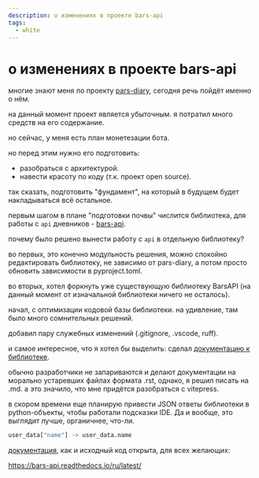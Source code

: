 ```yaml
---
description: о изменениях в проекте bars-api
tags:
  - white
---
```


# о изменениях в проекте bars-api

многие знают меня по проекту [pars-diary](https://github.com/iamlostshe/pars-diary), сегодня речь пойдёт именно о нём.

на данный момент проект является убыточным. я потратил много средств на его содержание.

но сейчас, у меня есть план монетезации бота.

но перед этим нужно его подготовить:

- разобраться с архитектурой.
- навести красоту по коду (т.к. проект open source).

так сказать, подготовить "фундамент", на который в будущем будет накладываться всё остальное.

первым шагом в плане "подготовки почвы" числится библиотека, для работы с `api` дневников - [bars-api](https://github.com/iamlostshe/bars-api).

почему было решено вынести работу с `api` в отдельную библиотеку?

во первых, это конечно модульность решения, можно спокойно редактировать библиотеку, не зависимо от pars-diary, а потом просто обновить зависимости в pyproject.toml.

во вторых, хотел форкнуть уже существующую библиотеку BarsAPI (на данный момент от изначальной библиотеки ничего не осталось).

начал, с оптимизации кодовой базы библиотеки. на удивление, там было много сомнительных решений.

добавил пару служебных изменений (.gitignore, .vscode, ruff).

и самое интересное, что я хотел бы выделить: сделал [документацию к библиотеке](https://bars-api.readthedocs.io/ru/latest/).

обычно разработчики не запариваются и делают документации на морально устаревших файлах формата .rst, однако, я решил писать на .md. а это значило, что мне придётся разобраться с vitepress.

в скором времени еще планирую привести JSON ответы библиотеки в python-объекты, чтобы работали подсказки IDE. Да и вообще, это выглядит лучше, органичнее, что-ли.

``` python
user_data["name"] -> user_data.name
```

[документация](https://bars-api.readthedocs.io/ru/latest/), как и исходный код открыта, для всех желающих:

https://bars-api.readthedocs.io/ru/latest/
